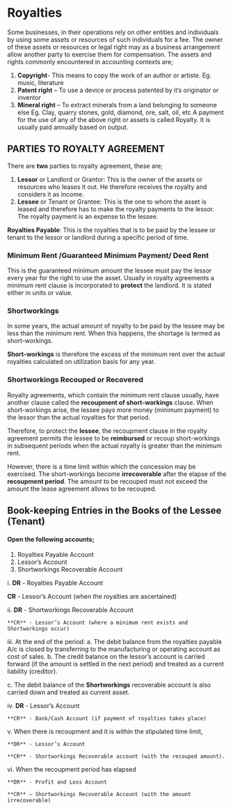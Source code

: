 # Royalties
Some businesses, in their operations rely on other entities and individuals by using some assets or resources of such individuals for a fee. The owner of these assets or resources or legal right may as a business arrangement allow another party to exercise them for compensation. The assets and rights commonly encountered in accounting contexts are;
1. **Copyright**- This means to copy the work of an author or artiste. Eg. music, 
 literature
2. **Patent right** – To use a device or process patented by it’s originator or inventor
3. **Mineral right** – To extract minerals from a land belonging to someone else 
 Eg. Clay, quarry stones, gold, diamond, ore, salt, oil, etc 
A payment for the use of any of the above right or assets is called Royalty. It is usually paid annually based on output.

## PARTIES TO ROYALTY AGREEMENT
There are **two** parties to royalty agreement, these are;
1. **Lessor** or Landlord or Grantor: This is the owner of the assets or resources who 
leases it out. He therefore receives the royalty and considers it as income.
2. **Lessee** or Tenant or Grantee: This is the one to whom the asset is leased and therefore has to make the royalty payments to the lessor. The royalty payment is an expense to the lessee.

**Royalties Payable**: This is the royalties that is to be paid by the lessee or tenant to the lessor or landlord during a specific period of time.

### Minimum Rent /Guaranteed Minimum Payment/ Deed Rent
This is the guaranteed minimum amount the lessee must pay the lessor every year for the right to use the asset. Usually in royalty agreements a minimum rent clause is incorporated to **protect** the landlord. It is stated either in units or value.

### Shortworkings
In some years, the actual amount of royalty to be paid by the lessee may be less than the minimum rent. When this happens, the shortage is termed as short-workings. 

**Short-workings** is therefore the excess of the minimum rent over the actual royalties calculated on utilization basis for any year. 

### Shortworkings Recouped or Recovered
Royalty agreements, which contain the minimum rent clause usually, have another clause called the **recoupment of short-workings** clause. When short-workings arise, the lessee pays more money (minimum payment) to the lessor than the actual royalties for that period. 

Therefore, to protect the **lessee**, the recoupment clause in the royalty agreement permits the lessee to be **reimbursed** or recoup short-workings in subsequent periods when the actual royalty is greater than the minimum rent.

However, there is a time limit within which the concession may be exercised. The short-workings become **irrecoverable** after the elapse of the **recoupment period**. The amount to be recouped must not exceed the amount the lease 
agreement allows to be recouped. 



## Book-keeping Entries in the Books of the Lessee (Tenant)
#### Open the following accounts;
1. Royalties Payable Account
2. Lessor’s Account
3. Shortworkings Recoverable Account

i. **DR** - Royalties Payable Account

   **CR** - Lessor’s Account (when the royalties are ascertained)
   
ii. **DR** - Shortworkings Recoverable Account

    **CR** - Lessor’s Account (where a minimum rent exists and Shortworkings occur)
iii. At the end of the period:
a. The debit balance from the royalties payable A/c is closed by transferring to the manufacturing or operating account as cost of sales.
b. The credit balance on the lessor’s account is carried forward (if the amount is settled in the next period) and treated as a current liability (creditor).

c. The debit balance of the **Shortworkings** recoverable account is also carried down and treated as current asset.

iv. **DR** - Lessor’s Account

    **CR** - Bank/Cash Account (if payment of royalties takes place)

v. When there is recoupment and it is within the stipulated time limit,

    **DR** - Lessor’s Account 

    **CR** - Shortworkings Recoverable account (with the recouped amount).
 
vi. When the recoupment period has elapsed 

    **DR** - Profit and Loss Account 

    **CR** – Shortworkings Recoverable Account (with the amount irrecoverable)
